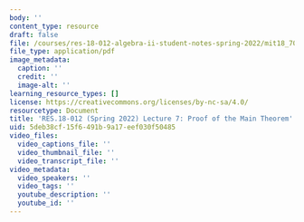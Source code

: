 ```yaml
---
body: ''
content_type: resource
draft: false
file: /courses/res-18-012-algebra-ii-student-notes-spring-2022/mit18_702s22_lect7.pdf
file_type: application/pdf
image_metadata:
  caption: ''
  credit: ''
  image-alt: ''
learning_resource_types: []
license: https://creativecommons.org/licenses/by-nc-sa/4.0/
resourcetype: Document
title: 'RES.18-012 (Spring 2022) Lecture 7: Proof of the Main Theorem'
uid: 5deb38cf-15f6-491b-9a17-eef030f50485
video_files:
  video_captions_file: ''
  video_thumbnail_file: ''
  video_transcript_file: ''
video_metadata:
  video_speakers: ''
  video_tags: ''
  youtube_description: ''
  youtube_id: ''
---
```

